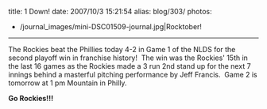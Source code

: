 title: 1 Down!
date: 2007/10/3 15:21:54
alias: blog/303/
photos:
- /journal_images/mini-DSC01509-journal.jpg|Rocktober!
---
The Rockies beat the Phillies today 4-2 in Game 1 of the NLDS for the second playoff win in franchise history!  The win was the Rockies' 15th in the last 16 games as the Rockies made a 3 run 2nd stand up for the next 7 innings behind a masterful pitching performance by Jeff Francis.  Game 2 is tomorrow at 1 pm Mountain in Philly. 

**Go Rockies!!!**